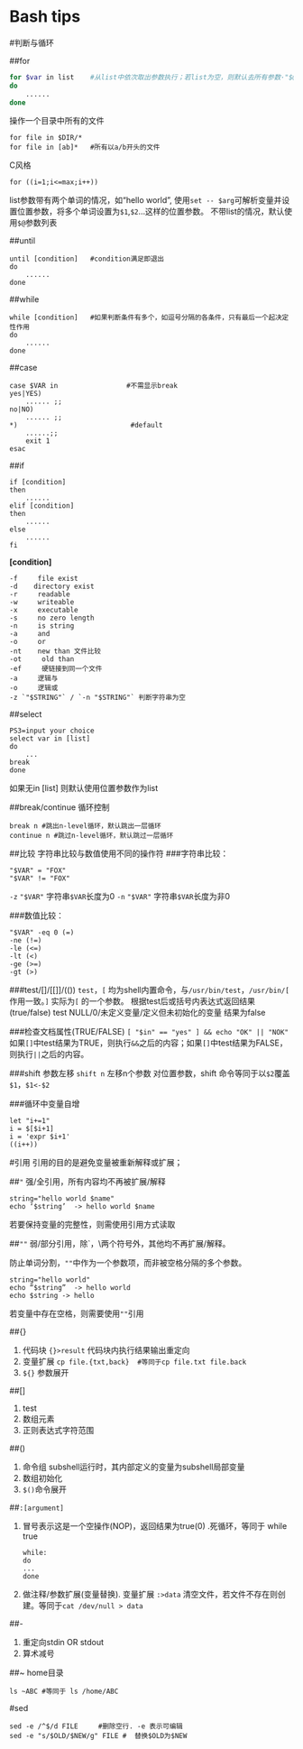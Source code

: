 Bash tips
=========
#判断与循环

##for
```sh
for $var in list    #从list中依次取出参数执行；若list为空，则默认去所有参数·"$@")·
do
	......
done
```
操作一个目录中所有的文件
```
for file in $DIR/*
for file in [ab]*   #所有以a/b开头的文件
```
C风格
```
for ((i=1;i<=max;i++))
```
list参数带有两个单词的情况，如“hello world”, 使用`set -- $arg`可解析变量并设置位置参数，将多个单词设置为`$1`,`$2`...这样的位置参数。
不带list的情况，默认使用`$@`参数列表

##until
```
until [condition]   #condition满足即退出
do
	......
done
```

##while
```
while [condition]   #如果判断条件有多个，如逗号分隔的各条件，只有最后一个起决定性作用
do
	......
done
```

##case
```
case $VAR in                 #不需显示break
yes|YES)
    ...... ;;
no|NO)
    ...... ;;
*)                            #default
    ......;;
    exit 1
esac
```

##if
```
if [condition]
then
	......
elif [condition]
then
	......
else
	......
fi
```
**[condition]**
```
-f     file exist
-d    directory exist
-r     readable
-w     writeable
-x     executable
-s     no zero length
-n     is string
-a     and
-o     or
-nt    new than 文件比较
-ot     old than
-ef     硬链接到同一个文件
-a     逻辑与
-o     逻辑或
-z `"$STRING"` / `-n "$STRING"` 判断字符串为空
```

##select
```
PS3=input your choice
select var in [list]
do
	...
break
done
```
如果无in [list] 则默认使用位置参数作为list

##break/continue
循环控制
```
break n #跳出n-level循环，默认跳出一层循环
continue n #跳过n-level循环，默认跳过一层循环
```

##比较
字符串比较与数值使用不同的操作符
###字符串比较：
```
"$VAR" = "FOX"     
"$VAR" != "FOX"
```
`-z` `"$VAR"` 字符串`$VAR`长度为0
`-n` `"$VAR"` 字符串`$VAR`长度为非0


###数值比较：
```
"$VAR" -eq 0 (=)     
-ne (!=)     
-le (<=)     
-lt (<)     
-ge (>=)     
-gt (>)     
```
###test/[]/[[]]/(())
`test`，`[` 均为shell内置命令，与`/usr/bin/test`，`/usr/bin/[` 作用一致。`]` 实际为`[` 的一个参数。
根据test后或括号内表达式返回结果(true/false)
test NULL/0/未定义变量/定义但未初始化的变量 结果为false

###检查文档属性(TRUE/FALSE)
```[ "$in" == "yes" ] && echo "OK" || "NOK"```
如果`[]`中test结果为TRUE，则执行`&&`之后的内容；如果`[]`中test结果为FALSE，则执行`||`之后的内容。

###shift 参数左移
```shift n``` 左移n个参数
对位置参数，shift 命令等同于以`$2`覆盖`$1`，`$1<-$2`

###循环中变量自增
```
let "i+=1"     
i = $[$i+1]     
i = 'expr $i+1'  
((i++))
```


#引用
引用的目的是避免变量被重新解释或扩展；

##`"` 
强/全引用，所有内容均不再被扩展/解释
```
string="hello world $name"
echo ‘$string’  -> hello world $name
```
若要保持变量的完整性，则需使用引用方式读取

##`""`
弱/部分引用，除`，\两个符号外，其他均不再扩展/解释。


防止单词分割，`""`中作为一个参数项，而非被空格分隔的多个参数。
```
string="hello world"
echo “$string”  -> hello world
echo $string -> hello
```
若变量中存在空格，则需要使用`""`引用

##{} 
1. 代码块
          `{}>result` 代码块内执行结果输出重定向
2. 变量扩展
          `cp file.{txt,back}  #等同于cp file.txt file.back`
3. `${}` 参数展开

##[]
1. test
2. 数组元素
3. 正则表达式字符范围

##()
1. 命令组  subshell运行时，其内部定义的变量为subshell局部变量
2. 数组初始化
3. `$()`命令展开

##`:[argument]`
1. 冒号表示这是一个空操作(NOP)，返回结果为true(0) .死循环，等同于 while true
	```
	while:
	do
	...
	done
	```
2. 做注释/参数扩展(变量替换). 变量扩展
          `:>data`
          清空文件，若文件不存在则创建。等同于`cat /dev/null > data`

##-
1. 重定向stdin OR stdout
2. 算术减号

##~
home目录
```
ls ~ABC #等同于 ls /home/ABC
```

#sed
```
sed -e /^$/d FILE     #删除空行. -e 表示可编辑
sed -e "s/$OLD/$NEW/g" FILE #  替换$OLD为$NEW
```

